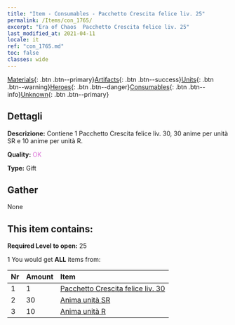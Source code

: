 ```yaml
---
title: "Item - Consumables - Pacchetto Crescita felice liv. 25"
permalink: /Items/con_1765/
excerpt: "Era of Chaos  Pacchetto Crescita felice liv. 25"
last_modified_at: 2021-04-11
locale: it
ref: "con_1765.md"
toc: false
classes: wide
---
```

 [Materials](/it/Items/){: .btn .btn--primary}[Artifacts](/it/Items/Artifacts/){: .btn .btn--success}[Units](/it/Items/Units/){: .btn .btn--warning}[Heroes](/it/Items/Heroes/){: .btn .btn--danger}[Consumables](/it/Items/Consumables/){: .btn .btn--info}[Unknown](/it/Items/Unknown/){: .btn .btn--primary}

## Dettagli
 **Descrizione:** Contiene 1 Pacchetto Crescita felice liv. 30, 30 anime per unità SR e 10 anime per unità R.

 **Quality:** <span style="color: #DA70D6">OK</span>

 **Type:** Gift

## Gather

  None

## This item contains:

 **Required Level to open:** 25

 1 You would get **ALL** items  from:

  | Nr | Amount |     Item    |
  |:---|:-------|:------------|
  | 1 | 1 | [Pacchetto Crescita felice liv. 30](/it/Items/con_1766/) | 
  | 2 | 30 | [Anima unità SR](/it/Items/con_534/) | 
  | 3 | 10 | [Anima unità R](/it/Items/con_533/) | 
